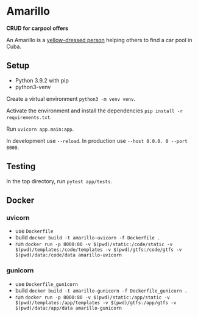 # Amarillo

**CRUD for carpool offers**

An Amarillo is a [yellow-dressed person](https://www.cubatravelnetwork.com/de/autoverleih-in-kuba/autofahren-auf-kuba) helping others to find a car pool in Cuba. 

## Setup

- Python 3.9.2 with pip
- python3-venv

Create a virtual environment `python3 -m venv venv`.

Activate the environment and install the dependencies `pip install -r requirements.txt`.

Run `uvicorn app.main:app`. 

In development use `--reload`. In production use `--host 0.0.0.
0 --port 8000`.

## Testing

In the top directory, run `pytest app/tests`.

## Docker

### uvicorn
- use `Dockerfile`
- build `docker build -t amarillo-uvicorn -f Dockerfile .`
- run `docker run -p 8000:80 -v $(pwd)/static:/code/static -v  $(pwd)/templates:/code/templates -v $(pwd)/gtfs:/code/gtfs -v $(pwd)/data:/code/data amarillo-uvicorn`

### gunicorn
- use `Dockerfile_gunicorn`
- build `docker build -t amarillo-gunicorn -f Dockerfile_gunicorn .`
- run `docker run -p 8000:80 -v $(pwd)/static:/app/static -v  $(pwd)/templates:/app/templates -v $(pwd)/gtfs:/app/gtfs -v $(pwd)/data:/app/data amarillo-gunicorn`

